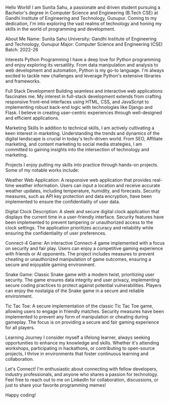 Hello World!
I am Sunita Sahu, a passionate and driven student pursuing a Bachelor's degree in Computer Science and Engineering (B.Tech CSE) at Gandhi Institute of Engineering and Technology, Gunupur.
Coming to my dedication, I'm into exploring the vast realms of technology and honing my skills in the world of programming and development.

About Me
Name: Sunita Sahu
University: Gandhi Institute of Engineering and Technology, Gunupur
Major: Computer Science and Engineering (CSE)
Batch: 2022-26

Interests
Python Programming
I have a deep love for Python programming and enjoy exploring its versatility.
From data manipulation and analysis to web development and automation, Python is my go-to language.
I'm always excited to tackle new challenges and leverage Python's extensive libraries and frameworks.

Full Stack Development 
Building seamless and interactive web applications fascinates me.
My interest in full-stack development extends from crafting responsive front-end interfaces using HTML, CSS, and JavaScript 
to implementing robust back-end logic with technologies like Django and Flask. I believe in creating user-centric experiences through well-designed and efficient applications.

Marketing Skills 
In addition to technical skills, I am actively cultivating a keen interest in marketing.
Understanding the trends and dynamics of the digital landscape is crucial in today's tech-driven world. 
From SEO, Affiliate marketing, and content marketing to social media strategies, I am committed to gaining insights into the intersection of technology and marketing.

Projects
I enjoy putting my skills into practice through hands-on projects.
Some of my notable works include:

Weather Web Application: A responsive web application that provides real-time weather information.
Users can input a location and receive accurate weather updates, including temperature, humidity, and forecasts. Security measures, such as API key protection and data encryption, have been implemented to ensure the confidentiality of user data.

Digital Clock 
Description: A sleek and secure digital clock application that displays the current time in a user-friendly interface.
Security features have been implemented to prevent tampering or unauthorized access to the clock settings.
The application prioritizes accuracy and reliability while ensuring the confidentiality of user preferences.

Connect-4 Game: An interactive Connect-4 game implemented with a focus on security and fair play.
Users can enjoy a competitive gaming experience with friends or AI opponents. 
The project includes measures to prevent cheating or unauthorized manipulation of game outcomes, ensuring a secure and enjoyable gaming environment.

Snake Game: Classic Snake game with a modern twist, prioritizing user security.
The game ensures data integrity and user privacy, implementing secure coding practices to protect against potential vulnerabilities.
Players can enjoy the nostalgia of the Snake game in a secure and reliable environment.

Tic Tac Toe: A secure implementation of the classic Tic Tac Toe game, allowing users to engage in friendly matches.
Security measures have been implemented to prevent any form of manipulation or cheating during gameplay.
The focus is on providing a secure and fair gaming experience for all players.

Learning Journey
I consider myself a lifelong learner, always seeking opportunities to enhance my knowledge and skills. Whether it's attending workshops, participating in hackathons, or contributing to open-source projects, I thrive in environments that foster continuous learning and collaboration.

Let's Connect!
I'm enthusiastic about connecting with fellow developers, industry professionals, and anyone who shares a passion for technology. Feel free to reach out to me on LinkedIn for collaboration, discussions, or just to share your favorite programming memes!

Happy coding!
